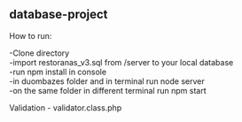 ## database-project


How to run:

-Clone directory </br>
-import restoranas_v3.sql from /server to your local database </br>
-run npm install in console </br>
-in duombazes folder and in terminal run node server </br>
-on the same folder in different terminal run npm start </br>


Validation - validator.class.php </br>
